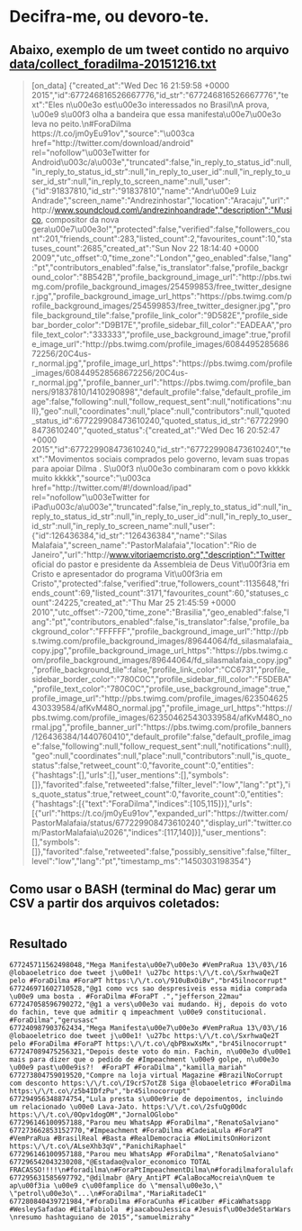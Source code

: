 Decifra-me, ou devoro-te.
=========================

## Abaixo, exemplo de um tweet contido no arquivo [data/collect_foradilma-20151216.txt](https://raw.githubusercontent.com/code4pol/lab-20160211/master/data/collect_foradilma-20151216.txt)

> [on_data] {"created_at":"Wed Dec 16 21:59:58 +0000 2015","id":677246816526667776,"id_str":"677246816526667776","text":"Eles n\u00e3o est\u00e3o interessados no Brasil\nA prova, \u00e9 s\u00f3 olha a bandeira que essa manifesta\u00e7\u00e3o leva no peito.\n#ForaDilma  https:\/\/t.co\/jm0yEu91ov","source":"\u003ca href=\"http:\/\/twitter.com\/download\/android\" rel=\"nofollow\"\u003eTwitter for Android\u003c\/a\u003e","truncated":false,"in_reply_to_status_id":null,"in_reply_to_status_id_str":null,"in_reply_to_user_id":null,"in_reply_to_user_id_str":null,"in_reply_to_screen_name":null,"user":{"id":91837810,"id_str":"91837810","name":"Andr\u00e9 Luiz Andrade","screen_name":"Andrezinhostar","location":"Aracaju","url":"http:\/\/www.soundcloud.com\/andrezinhoandrade","description":"Musico, compositor da nova gera\u00e7\u00e3o!","protected":false,"verified":false,"followers_count":201,"friends_count":283,"listed_count":2,"favourites_count":10,"statuses_count":2685,"created_at":"Sun Nov 22 18:14:40 +0000 2009","utc_offset":0,"time_zone":"London","geo_enabled":false,"lang":"pt","contributors_enabled":false,"is_translator":false,"profile_background_color":"8B542B","profile_background_image_url":"http:\/\/pbs.twimg.com\/profile_background_images\/254599853\/free_twitter_designer.jpg","profile_background_image_url_https":"https:\/\/pbs.twimg.com\/profile_background_images\/254599853\/free_twitter_designer.jpg","profile_background_tile":false,"profile_link_color":"9D582E","profile_sidebar_border_color":"D9B17E","profile_sidebar_fill_color":"EADEAA","profile_text_color":"333333","profile_use_background_image":true,"profile_image_url":"http:\/\/pbs.twimg.com\/profile_images\/608449528568672256\/20C4us-r_normal.jpg","profile_image_url_https":"https:\/\/pbs.twimg.com\/profile_images\/608449528568672256\/20C4us-r_normal.jpg","profile_banner_url":"https:\/\/pbs.twimg.com\/profile_banners\/91837810\/1410290898","default_profile":false,"default_profile_image":false,"following":null,"follow_request_sent":null,"notifications":null},"geo":null,"coordinates":null,"place":null,"contributors":null,"quoted_status_id":677229908473610240,"quoted_status_id_str":"677229908473610240","quoted_status":{"created_at":"Wed Dec 16 20:52:47 +0000 2015","id":677229908473610240,"id_str":"677229908473610240","text":"Movimentos sociais comprados pelo governo, levam suas tropas para apoiar Dilma . S\u00f3 n\u00e3o combinaram com o povo kkkkk muito kkkkk","source":"\u003ca href=\"http:\/\/twitter.com\/#!\/download\/ipad\" rel=\"nofollow\"\u003eTwitter for iPad\u003c\/a\u003e","truncated":false,"in_reply_to_status_id":null,"in_reply_to_status_id_str":null,"in_reply_to_user_id":null,"in_reply_to_user_id_str":null,"in_reply_to_screen_name":null,"user":{"id":126436384,"id_str":"126436384","name":"Silas Malafaia","screen_name":"PastorMalafaia","location":"Rio de Janeiro","url":"http:\/\/www.vitoriaemcristo.org","description":"Twitter oficial do pastor e presidente da Assembleia de Deus Vit\u00f3ria em Cristo e apresentador do programa Vit\u00f3ria em Cristo","protected":false,"verified":true,"followers_count":1135648,"friends_count":69,"listed_count":3171,"favourites_count":60,"statuses_count":24225,"created_at":"Thu Mar 25 21:45:59 +0000 2010","utc_offset":-7200,"time_zone":"Brasilia","geo_enabled":false,"lang":"pt","contributors_enabled":false,"is_translator":false,"profile_background_color":"FFFFFF","profile_background_image_url":"http:\/\/pbs.twimg.com\/profile_background_images\/89644064\/fd_silasmalafaia_copy.jpg","profile_background_image_url_https":"https:\/\/pbs.twimg.com\/profile_background_images\/89644064\/fd_silasmalafaia_copy.jpg","profile_background_tile":false,"profile_link_color":"CC6731","profile_sidebar_border_color":"780C0C","profile_sidebar_fill_color":"F5DEBA","profile_text_color":"780C0C","profile_use_background_image":true,"profile_image_url":"http:\/\/pbs.twimg.com\/profile_images\/623504625430339584\/afKvM48O_normal.jpg","profile_image_url_https":"https:\/\/pbs.twimg.com\/profile_images\/623504625430339584\/afKvM48O_normal.jpg","profile_banner_url":"https:\/\/pbs.twimg.com\/profile_banners\/126436384\/1440760410","default_profile":false,"default_profile_image":false,"following":null,"follow_request_sent":null,"notifications":null},"geo":null,"coordinates":null,"place":null,"contributors":null,"is_quote_status":false,"retweet_count":0,"favorite_count":0,"entities":{"hashtags":[],"urls":[],"user_mentions":[],"symbols":[]},"favorited":false,"retweeted":false,"filter_level":"low","lang":"pt"},"is_quote_status":true,"retweet_count":0,"favorite_count":0,"entities":{"hashtags":[{"text":"ForaDilma","indices":[105,115]}],"urls":[{"url":"https:\/\/t.co\/jm0yEu91ov","expanded_url":"https:\/\/twitter.com\/PastorMalafaia\/status\/677229908473610240","display_url":"twitter.com\/PastorMalafaia\u2026","indices":[117,140]}],"user_mentions":[],"symbols":[]},"favorited":false,"retweeted":false,"possibly_sensitive":false,"filter_level":"low","lang":"pt","timestamp_ms":"1450303198354"}


## Como usar o BASH (terminal do Mac) gerar um CSV a partir dos arquivos coletados:

```$ grep on_data data/collect_foradilma-20151216.txt | sed 's/^.*{\"created_at\":\".*\",\"id\":\([0-9]*\),\"id_str\":\".*\",\"text\":\(.*\),\"source\".*\"user\":{\"id\":[0-9]*,\"id_str\":\"[0-9]*\",\"name\":\".*\",\"screen_name\":\(.*\),\"location\".*/\1,\2,\3/'
```

## Resultado

```677229908473610240,"Movimentos sociais comprados pelo governo, levam suas tropas para apoiar Dilma . S\u00f3 n\u00e3o combinaram com o povo kkkkk muito kkkkk","PastorMalafaia"
677245711562498048,"Mega Manifesta\u00e7\u00e3o #VemPraRua 13\/03\/16 @lobaoeletrico doe tweet j\u00e1! \u27bc https:\/\/t.co\/SxrhwaQe2T pelo #ForaDilma #ForaPT https:\/\/t.co\/910uBxOi8v","br45ilnocorrupt"
677246971602710528,"@g1 como vcs sao despresiveis essa midia comprada \u00e9 uma bosta . #ForaDilma #ForaPT .","jefferson_22mau"
677247058596790272,"@g1 a vers\u00e3o vai mudando. Hj, depois do voto do fachin, teve que admitir q impeachment \u00e9 constitucional. #ForaDilma","gerusasc"
677240987903762434,"Mega Manifesta\u00e7\u00e3o #VemPraRua 13\/03\/16 @lobaoeletrico doe tweet j\u00e1! \u27bc https:\/\/t.co\/SxrhwaQe2T pelo #ForaDilma #ForaPT https:\/\/t.co\/qbPBxwXsMx","br45ilnocorrupt"
677247089475256321,"Depois deste voto do min. Fachin, n\u00e3o d\u00e1 mais para dizer que o pedido de #Impeachment \u00e9 golpe, n\u00e3o \u00e9 past\u00e9is?!  #ForaPT #ForaDilma","kamilla_mariah"
677273804759019520,"Compre na loja virtual Magazine #BrazilNoCorrupt com desconto https:\/\/t.co\/I9crS7otZ8 Siga @lobaoeletrico #ForaDilma https:\/\/t.co\/z5b4IDfzPu","br45ilnocorrupt"
677294956348874754,"Lula presta s\u00e9rie de depoimentos, incluindo um relacionado \u00e0 Lava-Jato. https:\/\/t.co\/2sfuQg0Odc https:\/\/t.co\/0Opv1dogOM","JornalOGlobo"
677296146100957188,"Parou meu WhatsApp #ForaDilma","RenatoSalviano"
677273662853152770,"#Impeachment #ForaDilma #CadeiaLula #ForaPT #VemPraRua #BrasilReal #Basta #RealDemocracia #NoLimitsOnHorizont https:\/\/t.co\/ALseXhb3qV","PanichiRaphael"
677296146100957188,"Parou meu WhatsApp #ForaDilma","RenatoSalviano"
677296542043230208,"@Estadao@valor_economico TOTAL FRACASSO!!!!\n#foradilma\n#ForaPtImpeachmentDilma\n#foradilmaforalulaforapt","MorCarlos"
677295631585697792,"@dilmabr @Ary_AntiPT #CalaBocaMocreia\nQuem te ap\u00f3ia \u00e9 c\u00famplice do \"mensal\u00e3o,\" \"petrol\u00e3o\"...\n#ForaDilma","MariaRitadeC1"
677280840439721984,"#foraDilma #ForaCunha #FicaUber #FicaWhatsapp #WesleySafadao #EitaFabiola  #jaacabouJessica #Jesuisf\u00e3deStarWars \nresumo hashtaguiano de 2015","samuelmizrahy"
```